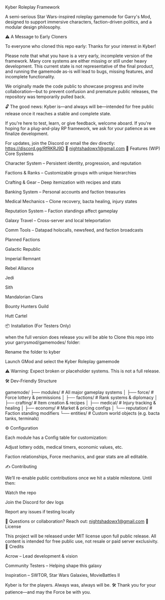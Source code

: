 Kyber Roleplay Framework

A semi-serious Star Wars-inspired roleplay gamemode for Garry's Mod, designed to support immersive characters, faction-driven politics, and a modular design philosophy.

⚠️ A Message to Early Cloners

To everyone who cloned this repo early: Thanks for your interest in Kyber!

Please note that what you have is a very early, incomplete version of the framework. Many core systems are either missing or still under heavy development. This current state is not representative of the final product, and running the gamemode as-is will lead to bugs, missing features, and incomplete functionality.

We originally made the code public to showcase progress and invite collaboration—but to prevent confusion and premature public releases, the repository was temporarily pulled back.

🔓 The good news: Kyber is—and always will be—intended for free public release once it reaches a stable and complete state.

If you're here to test, learn, or give feedback, welcome aboard. If you're hoping for a plug-and-play RP framework, we ask for your patience as we finalize development.

For updates, join the Discord or email the dev directly: https://discord.gg/RfRKRJ9D 📧 nightshadowx1@gmail.com 🔧 Features (WIP) Core Systems

Character System – Persistent identity, progression, and reputation

Factions & Ranks – Customizable groups with unique hierarchies

Crafting & Gear – Deep itemization with recipes and stats

Banking System – Personal accounts and faction treasuries

Medical Mechanics – Clone recovery, bacta healing, injury states

Reputation System – Faction standings affect gameplay

Galaxy Travel – Cross-server and local teleportation

Comm Tools – Datapad holocalls, newsfeed, and faction broadcasts

Planned Factions

Galactic Republic

Imperial Remnant

Rebel Alliance

Jedi

Sith 

Mandalorian Clans

Bounty Hunters Guild

Hutt Cartel

📦 Installation (For Testers Only)

when the full version does release you will be able to Clone this repo into your garrysmod/gamemodes/ folder:

Rename the folder to kyber

Launch GMod and select the Kyber Roleplay gamemode

⚠️ Warning: Expect broken or placeholder systems. This is not a full release.

🛠️ Dev-Friendly Structure

gamemode/ ├── modules/ # All major gameplay systems │ ├── force/ # Force lottery & permissions │ ├── factions/ # Rank systems & diplomacy │ ├── crafting/ # Item creation & recipes │ ├── medical/ # Injury tracking & healing │ ├── economy/ # Market & pricing configs │ └── reputation/ # Faction standing modifiers └── entities/ # Custom world objects (e.g. bacta tanks, terminals)

⚙️ Configuration

Each module has a Config table for customization:

Adjust lottery odds, medical timers, economic values, etc.

Faction relationships, Force mechanics, and gear stats are all editable.

✍️ Contributing

We’ll re-enable public contributions once we hit a stable milestone. Until then:

Watch the repo

Join the Discord for dev logs

Report any issues if testing locally

📧 Questions or collaboration? Reach out: nightshadowx1@gmail.com 📜 License

This project will be released under MIT license upon full public release. All content is intended for free public use, not resale or paid server exclusivity. 🙏 Credits

Acrow – Lead development & vision

Community Testers – Helping shape this galaxy

Inspiration – SWTOR, Star Wars Galaxies, MovieBattles II

Kyber is for the players. Always was, always will be. 🛠️ Thank you for your patience—and may the Force be with you.
